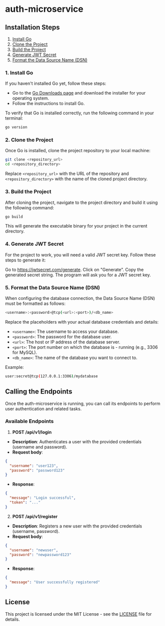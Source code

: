 # auth-microservice

## Installation Steps

1. [Install Go](#1-install-go)
2. [Clone the Project](#2-clone-the-project)
3. [Build the Project](#3-build-the-project)
4. [Generate JWT Secret](#4-generate-jwt-secret)
5. [Format the Data Source Name (DSN)](#5-format-the-data-source-name-dsn)

### 1. Install Go

If you haven't installed Go yet, follow these steps:

- Go to the [Go Downloads page](https://golang.org/dl/) and download the installer for your operating system.
- Follow the instructions to install Go.

To verify that Go is installed correctly, run the following command in your terminal:

```bash
go version
```

### 2. Clone the Project
Once Go is installed, clone the project repository to your local machine:

```bash
git clone <repository_url>
cd <repository_directory>
```
Replace ```<repository_url>``` with the URL of the repository and ```<repository_directory>``` with the name of the cloned project directory.

### 3. Build the Project
After cloning the project, navigate to the project directory and build it using the following command:

```bash
go build
```
This will generate the executable binary for your project in the current directory.

### 4. Generate JWT Secret
For the project to work, you will need a valid JWT secret key. Follow these steps to generate it:

Go to https://jwtsecret.com/generate.
Click on "Generate".
Copy the generated secret string.
The program will ask you for a JWT secret key.

### 5. Format the Data Source Name (DSN)
When configuring the database connection, the Data Source Name (DSN) must be formatted as follows:

```bash
<username>:<password>@tcp(<url>:<port>)/<db_name>
```
Replace the placeholders with your actual database credentials and details:

- ```<username>```: The username to access your database.
- ```<password>```: The password for the database user.
- ```<url>```: The host or IP address of the database server.
- ```<port>```: The port number on which the database is - running (e.g., 3306 for MySQL).
- ```<db_name>```: The name of the database you want to connect to.

Example:

```bash
user:secret@tcp(127.0.0.1:3306)/mydatabase
```

## Calling the Endpoints
Once the auth-microservice is running, you can call its endpoints to perform user authentication and related tasks.

### Available Endpoints
1. **POST /api/v1/login**
- **Description**: Authenticates a user with the provided credentials (username and password).
- **Request body**:

```json
{
  "username": "user123",
  "password": "password123"
}
```
- **Response**:

```json
{
  "message": "Login successful",
  "token": "..."
}
```

2. **POST /api/v1/register**
- **Description**: Registers a new user with the provided credentials (username, password).
- **Request body**:

```json
{
  "username": "newuser",
  "password": "newpassword123"
}
```
- **Response**:

```json
{
  "message": "User successfully registered"
}
```

## License
This project is licensed under the MIT License - see the [LICENSE](./LICENSE) file for details.
